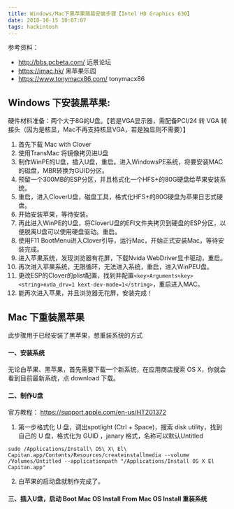 ```yaml
---
title: Windows/Mac下黑苹果简易安装步骤【Intel HD Graphics 630】
date: 2018-10-15 10:07:07
tags: hackintosh
---
```

参考资料：
+ http://bbs.pcbeta.com/ 远景论坛
+ https://imac.hk/ 黑苹果乐园
+ https://www.tonymacx86.com/ tonymacx86

<!--more-->

## Windows 下安装黑苹果:

硬件材料准备：两个大于8G的U盘。【若是VGA显示器，需配备PCI/24 转 VGA 转接头（因为是核显，Mac不再支持核显VGA，若是独显则不需要）】
1. 首先下载 Mac with Clover
2. 使用TransMac 将镜像拷贝进U盘
3. 制作WinPE的U盘，插入U盘，重启。进入WindowsPE系统，将要安装MAC的磁盘，MBR转换为GUID分区。
4. 预留一个300MB的ESP分区，并且格式化一个HFS+的80G硬盘给苹果安装系统。
4. 重启，进入CloverU盘，磁盘工具，格式化HFS+的80G硬盘为苹果日志式硬盘。
5. 开始安装苹果，等待安装。
6. 再此进入WinPE的U盘，将CloverU盘的EFI文件夹拷贝到硬盘的ESP分区，以便脱离U盘可以使用硬盘驱动。重启。
7. 使用F11 BootMenu进入Clover引导，运行Mac，开始正式安装Mac，等待安装完成。
8. 进入苹果系统，发现浏览器有花屏，下载Nvida WebDriver显卡驱动，重启。
9. 再次进入苹果系统，无限循环，无法进入系统，重启，进入WinPEU盘。
10. 更改ESP的Clover的plist配置，找到并配置`<key>Arguments<key> <string>nvda_drv=1 kext-dev-mode=1</string>`，重启进入MAC。
11. 能再次进入苹果，并且浏览器无花屏，安装完成！

## Mac 下重装黑苹果

此步骤用于已经安装了黑苹果，想重装系统的方式

#### 一、安装系统

无论白苹果、黑苹果，首先需要下载一个新系统，在应用商店搜索 OS X，你就会看到目前最新系统，点 download 下载。

#### 二、制作U盘

官方教程： https://support.apple.com/en-us/HT201372
1. 第一步格式化 U 盘，调出spotlight (Ctrl + Space)，搜索 disk utility，找到自己的 U 盘，格式化为 GUID ，janary 格式，名称可以默认Untitled
```
sudo /Applications/Install\ OS\ X\ El\ Capitan.app/Contents/Resources/createinstallmedia --volume /Volumes/Untitled --applicationpath "/Applications/Install OS X El Capitan.app"
```
2. 白苹果的启动盘就制作完成了。

#### 三、插入U盘，启动 Boot Mac OS Install From Mac OS Install 重装系统
